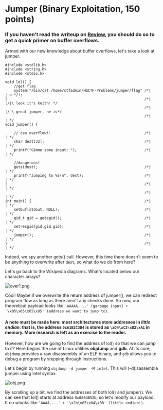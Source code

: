 # Jumper (Binary Exploitation, 150 points)

### If you haven't read the writeup on [Review](../review-100/README.md), you should do so to get a quick primer on buffer overflows.

Armed with our new knowledge about buffer overflows, let's take a look at jumper. 

```
#include <stdlib.h>
#include <string.h>
#include <stdio.h>

void lol() {
	//get flag
	system("/bin/cat /home/ctfadmin/HSCTF-Problems/jumper/flag" /*|        | o */);
}						  										/*|        |/|\ look it's keith! */
						  										/*|        |/ \ great jumper, he is*/
						  										/*|        | */
void jumper() {	

	// can overflow!!	  										/*|        | */
	char dest[32];		  										/*|        | */
	printf("Gimme some input: ");								/*|        | */

	//dangerous!
	gets(dest);			  										/*|        | */
	printf("Jumping to %s\n", dest);							/*|        | */
}						  										/*|        | */
						  										/*|        | */
int main() {													/*|        | */
	setbuf(stdout, NULL);			  							/*|        | */
	gid_t gid = getegid();										/*|        | */
	setresgid(gid,gid,gid);										/*|        | */
	jumper();			  										/*|        | */
}						  										/*|        | */
```
Indeed, we spy another gets() call. However, this time there doesn't seem to be anything to overwrite after `dest`, so what do we do from here?

Let's go back to the Wikipedia diagrams. What's located below our character arrays?

![over1.png](over1.png)

Cool! Maybe if we overwrite the return address of jumper(), we can redirect program flow as long as there aren't any checks done. So now, our theoretical payload looks like `'AAAAA....' (garbage input) + '\x05\x05\x05\x05' (address we want to jump to)`. 

#### A note must be made here: most architectures store addresses in *little endian*: that is, the address `0xA1B2C3D4` is stored as `\xD4\xC3\xB2\xA1` in memory. More research is left as an exercise to the reader.

However, how are we going to find the address of lol() so that we can jump to it? Here begins the use of Linux utilities **objdump** and **gdb**. At its core, `objdump` provides a raw disassembly of an ELF binary, and `gdb` allows you to debug a program by stepping through instructions. 

Let's begin by running `objdump -d jumper -M intel`. This will (-d)isassemble jumper using Intel syntax.

![obj.png](obj.png)

By scrolling up a bit, we find the addresses of both lol() and jumper(). We can see that lol() starts at address `0x0804852b`, so let's modify our payload. It no wlooks like `'AAAA....' + '\x2b\x85\x04\x08' (little endian!)`.

